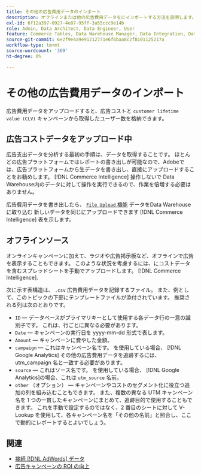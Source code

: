```yaml
---
title: その他の広告費用データのインポート
description: オフラインまたは他の広告費用データをにインポートする方法を説明します。 [!DNL Commerce Intelligence].
exl-id: 6f12a397-0927-4e87-95ff-3a55ccc9e14b
role: Admin, Data Architect, Data Engineer, User
feature: Commerce Tables, Data Warehouse Manager, Data Integration, Data Import/Export
source-git-commit: 6e2f9e4a9e91212771e6f6baa8c2f8101125217a
workflow-type: tm+mt
source-wordcount: '369'
ht-degree: 0%

---
```


# その他の広告費用データのインポート

広告費用データをアップロードすると、広告コストと `customer lifetime value (CLV)` キャンペーンから取得したユーザー数を格納できます。

## 広告コストデータをアップロード中

広告支出データを分析する最初の手順は、データを取得することです。 ほとんどの広告プラットフォームではレポートの書き出しが可能なので、Adobeでは、広告プラットフォームから生データを書き出し、直接にアップロードすることをお勧めします。 [!DNL Commerce Intelligence] 操作しないで Data Warehouse内のデータに対して操作を実行できるので、作業を倍増する必要はありません。

広告費用データを書き出したら、 [`File Upload` 機能](../connecting-data/using-file-uploader.md) データをData Warehouseに取り込む 新しいデータを同じにアップロードできます [!DNL Commerce Intelligence] 表を示します。

## オフラインソース

オンラインキャンペーンに加えて、ラジオや広告掲示板など、オフラインで広告を表示することもできます。 このような状況を考慮するには、にコストデータを含むスプレッドシートを手動でアップロードします。 [!DNL Commerce Intelligence].

次に示す表構造は、 `.csv` 広告費用データを記録するファイル。 また、例として、このトピックの下部にテンプレートファイルが添付されています。 推奨される列は次のとおりです。

* `ID`  — データベースがプライマリキーとして使用する各データ行の一意の識別子です。 これは、行ごとに異なる必要があります。
* `Date`  — キャンペーンの実行日を yyyy-mm-dd 形式で表します。
* `Amount`  — キャンペーンに費やした金額。
* `campaign`  — これはキャンペーン名です。 を使用している場合、 [!DNL Google Analytics] その他の広告費用データを追跡するには、utm\_campaign 名と一致する必要があります。
* `source`  — これはソース名です。 を使用している場合、 [!DNL Google Analytics]の場合、これは `utm_source` 名前。
* `other` （オプション） — キャンペーンやコストのセグメント化に役立つ追加の列を組み込むこともできます。 また、複数の異なる UTM キャンペーン名を 1 つの一貫したキャンペーンにまとめて、追跡目的で使用することもできます。 これを手動で設定するのではなく、2 番目のシートに対して V-Lookup を使用して、各キャンペーン名を「その他の名前」と照合し、ここで動的にレポートするとよいでしょう。

## 関連

* [接続 [!DNL AdWords] データ](../integrations/google-adwords.md)
* [広告キャンペーンの ROI の向上](../../analysis/roi-ad-camp.md)
